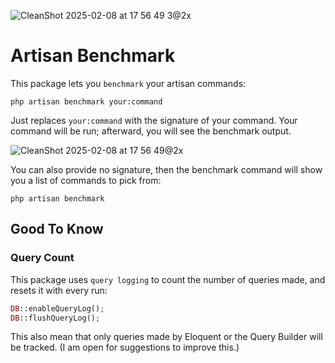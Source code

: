 ![CleanShot 2025-02-08 at 17 56 49 3@2x](https://github.com/user-attachments/assets/6d0cac81-7e3f-4443-9ad3-e6b04e16b8e7)

# Artisan Benchmark

This package lets you `benchmark` your artisan commands:

```shell
php artisan benchmark your:command
```

Just replaces `your:command` with the signature of your command. Your command will be run; afterward, you will see the benchmark output.

![CleanShot 2025-02-08 at 17 56 49@2x](https://github.com/user-attachments/assets/d5a6e86d-1cc4-4786-b246-3c8939aec053)


You can also provide no signature, then the benchmark command will show you a list of commands to pick from:

```shell
php artisan benchmark
```

## Good To Know

### Query Count
This package uses `query logging` to count the number of queries made, and resets it with every run:

```php
DB::enableQueryLog();
DB::flushQueryLog();
```

This also mean that only queries made by Eloquent or the Query Builder will be tracked. (I am open for suggestions to improve this.)
